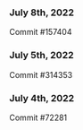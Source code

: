 ### July 8th, 2022

Commit #157404

### July 5th, 2022

Commit #314353


### July 4th, 2022

Commit #72281
